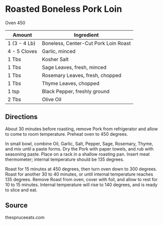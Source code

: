 # Roasted Boneless Pork Loin

Oven 450

Amount | Ingredient
----|----
1 (3 - 4 Lb) | Boneless, Center-Cut Pork Loin Roast
4 - 5 Cloves | Garlic, minced
1 Tbs | Kosher Salt
1 Tbs | Sage Leaves, fresh, minced
1 Tbs | Rosemary Leaves, fresh, chopped
1 Tbs | Thyme Leaves, chopped
1 tsp | Black Pepper, freshly ground
2 Tbs | Olive Oil

## Directions

About 30 minutes before roasting, remove Pork from refrigerator and allow to come to room temperature.
Preheat oven to 450 degrees.

In small bowl, combine Oil, Garlic, Salt, Pepper, Sage, Rosemary, Thyme, and mix until a paste forms.
Dry the Pork with paper towels, and rub with seasoning paste.
Place on a rack in a shallow roasting pan.
Insert meat thermometer; internal temperature should be 135 degrees.

Roast for 15 minutes at 450 degrees, then turn oven down to 300 degrees.
Roast for another 30 to 40 minutes, or until internal temperature reaches 135 degrees.
Remove Roast from oven, cover with foil, and allow to rest for 10 to 15 minutes.
Internal temperature will rise to 140 degrees, and is ready to slice and eat.

## Source
thespruceeats.com

